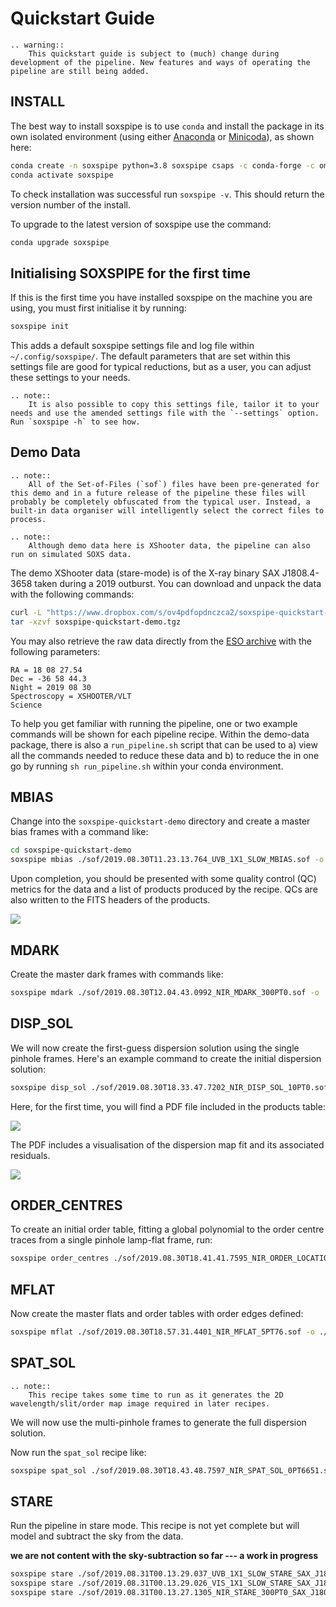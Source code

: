# Quickstart Guide

```eval_rst
.. warning::
    This quickstart guide is subject to (much) change during development of the pipeline. New features and ways of operating the pipeline are still being added.
```

## INSTALL

The best way to install soxspipe is to use `conda` and install the package in its own isolated environment (using either [Anaconda](https://docs.anaconda.com/anaconda/install/index.html) or [Minicoda](https://docs.conda.io/en/latest/miniconda.html)), as shown here:

``` bash
conda create -n soxspipe python=3.8 soxspipe csaps -c conda-forge -c omfit
conda activate soxspipe
```

To check installation was successful run `soxspipe -v`. This should return the version number of the install.

To upgrade to the latest version of soxspipe use the command:

``` bash
conda upgrade soxspipe
```

## Initialising SOXSPIPE for the first time

If this is the first time you have installed soxspipe on the machine you are using, you must first initialise it by running:

```bash
soxspipe init
```

This adds a default soxspipe settings file and log file within `~/.config/soxspipe/`. The default parameters that are set within this settings file are good for typical reductions, but as a user, you can adjust these settings to your needs. 

```eval_rst
.. note::
    It is also possible to copy this settings file, tailor it to your needs and use the amended settings file with the `--settings` option. Run `soxspipe -h` to see how.
```

## Demo Data

```eval_rst
.. note::
    All of the Set-of-Files (`sof`) files have been pre-generated for this demo and in a future release of the pipeline these files will probably be completely obfuscated from the typical user. Instead, a built-in data organiser will intelligently select the correct files to process.
```


```eval_rst
.. note::
    Although demo data here is XShooter data, the pipeline can also run on simulated SOXS data.
```

The demo XShooter data (stare-mode) is of the X-ray binary SAX J1808.4-3658 taken during a 2019 outburst. You can download and unpack the data with the following commands:

```bash
curl -L "https://www.dropbox.com/s/ov4pdfopdnczca2/soxspipe-quickstart-demo.tgz?dl=1" > soxspipe-quickstart-demo.tgz
tar -xzvf soxspipe-quickstart-demo.tgz
```

You may also retrieve the raw data directly from the [ESO archive](http://archive.eso.org/eso/eso_archive_main.html) with the following parameters:

```text
RA = 18 08 27.54
Dec = -36 58 44.3
Night = 2019 08 30
Spectroscopy = XSHOOTER/VLT
Science
```

To help you get familiar with running the pipeline, one or two example commands will be shown for each pipeline recipe. Within the demo-data package, there is also a `run_pipeline.sh` script that can be used to a) view all the commands needed to reduce these data and b) to reduce the in one go by running `sh run_pipeline.sh` within your conda environment.


## MBIAS

Change into the `soxspipe-quickstart-demo` directory and create a master bias frames with a command like:

```bash
cd soxspipe-quickstart-demo
soxspipe mbias ./sof/2019.08.30T11.23.13.764_UVB_1X1_SLOW_MBIAS.sof -o ./
```

Upon completion, you should be presented with some quality control (QC) metrics for the data and a list of products produced by the recipe. QCs are also written to the FITS headers of the products.

[![](https://live.staticflickr.com/65535/51999455194_dede3217a4_b.jpg)](https://live.staticflickr.com/65535/51999455194_dede3217a4_b.jpg)


## MDARK

Create the master dark frames with commands like:

```bash
soxspipe mdark ./sof/2019.08.30T12.04.43.0992_NIR_MDARK_300PT0.sof -o ./
```

## DISP_SOL

We will now create the first-guess dispersion solution using the single pinhole frames. Here's an example command to create the initial dispersion solution:

```bash
soxspipe disp_sol ./sof/2019.08.30T18.33.47.7202_NIR_DISP_SOL_10PT0.sof -o ./
```

Here, for the first time, you will find a PDF file included in the products table:

[![](https://live.staticflickr.com/65535/51999630094_f97cb55f7f_b.jpg)](https://live.staticflickr.com/65535/51999630094_f97cb55f7f_b.jpg)

The PDF includes a visualisation of the dispersion map fit and its associated residuals.

[![](https://live.staticflickr.com/65535/51999627639_9b1c73e26a_z.png)](https://live.staticflickr.com/65535/51999627639_9b1c73e26a_o.png)


## ORDER_CENTRES

To create an initial order table, fitting a global polynomial to the order centre traces from a single pinhole lamp-flat frame, run:

```bash
soxspipe order_centres ./sof/2019.08.30T18.41.41.7595_NIR_ORDER_LOCATIONS_1PT0.sof -o ./
```

## MFLAT

Now create the master flats and order tables with order edges defined:

```bash
soxspipe mflat ./sof/2019.08.30T18.57.31.4401_NIR_MFLAT_5PT76.sof -o ./
```

## SPAT_SOL

```eval_rst
.. note::
    This recipe takes some time to run as it generates the 2D wavelength/slit/order map image required in later recipes.
```

We will now use the multi-pinhole frames to generate the full dispersion solution.


Now run the `spat_sol` recipe like:

```bash
soxspipe spat_sol ./sof/2019.08.30T18.43.48.7597_NIR_SPAT_SOL_0PT6651.sof -o ./
```

## STARE

Run the pipeline in stare mode. This recipe is not yet complete but will model and subtract the sky from the data.  

**we are not content with the sky-subtraction so far --- a work in progress**


```bash
soxspipe stare ./sof/2019.08.31T00.13.29.037_UVB_1X1_SLOW_STARE_SAX_J1808.43658.sof -o ./
soxspipe stare ./sof/2019.08.31T00.13.29.026_VIS_1X1_SLOW_STARE_SAX_J1808.43658.sof -o ./
soxspipe stare ./sof/2019.08.31T00.13.27.1305_NIR_STARE_300PT0_SAX_J1808.43658.sof -o ./
```

